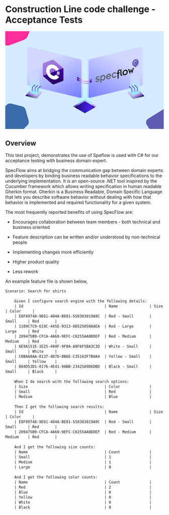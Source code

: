# Construction Line code challenge - Acceptance Tests

![alt text](https://github.com/SalZaki/ConstructionLine.CodingChallenge/blob/master/ConstructionLine.CodingChallenge.Tests.Acceptance/specflow.jpg?raw=true)

## Overview
This test project, demonstrates the use of Speflow is used with C# for our acceptance testing with business domain expert.

SpecFlow aims at bridging the communication gap between domain experts and developers by binding business readable behavior specifications to the underlying implementation. It is an open-source .NET tool inspired by the Cucumber framework which allows writing specification in human readable Gherkin format. Gherkin is a Business Readable, Domain Specific Language that lets you describe software behavior without dealing with how that behavior is implemented and required functionality for a given system.

The most frequently reported benefits of using SpecFlow are:

- Encourages collaboration between team members - both technical and business oriented

- Feature description can be written and/or understood by non-technical people

- Implementing changes more efficiently

- Higher product quality

- Less rework

An example feature file is shown below,

```
Scenario: Search for shirts

	Given I configure search engine with the following details:
	| Id									| Name				| Size		| Color		|
	| E8F89748-9E61-404A-BE81-558383019A9C	| Red - Small		| Small		| Red		|
	| 1109C7C9-619C-445E-9313-6D525050AAEA	| Red - Large		| Large		| Red		|
	| 209475B9-CFCA-4A60-9EFC-C6255AA0DDEF	| Red - Medium		| Medium	| Red		|
	| 6E9A151E-1E25-494F-9F0A-A8F6F5BA3C3D	| White - Small		| Small		| White		|
	| C8BAA8AA-8137-4D7D-8B6E-C35162F7B0A4	| Yellow - Small	| Small		| Yellow	|
	| 884D53D1-0176-4E41-9ABB-23425A9D6DBD	| Black - Small		| Small		| Black		|

	When I do search with the following search options:
	| Size									| Color				|
	| Small									| Red				|
	| Medium								| Blue				|

	Then I get the following search results:
	| Id                                    | Name				| Size		| Color		|
	| E8F89748-9E61-404A-BE81-558383019A9C  | Red - Small		| Small		| Red		|
	| 209475B9-CFCA-4A60-9EFC-C6255AA0DDEF  | Red - Medium		| Medium	| Red		|

	And I get the following size counts:
	| Name                                  | Count				|
	| Small						 		    | 1					|
	| Medium					 		    | 1					|
	| Large						 		    | 0					|

	And I get the following color counts:
	| Name									| Count				|
	| Red									| 2					|
	| Blue									| 0					|
	| Yellow								| 0					|
	| White									| 0					|
	| Black									| 0					|

```
